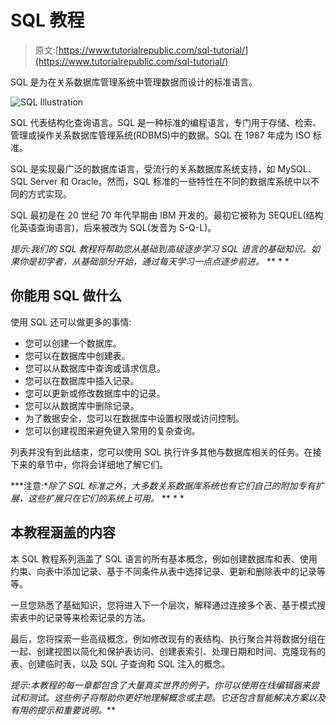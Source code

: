# SQL 教程

> 原文:[https://www.tutorialrepublic.com/sql-tutorial/](https://www.tutorialrepublic.com/sql-tutorial/)

SQL 是为在关系数据库管理系统中管理数据而设计的标准语言。

![SQL Illustration](../Images/ea8316ffbef281f5635ce4b8330ef631.png)

SQL 代表结构化查询语言。SQL 是一种标准的编程语言，专门用于存储、检索、管理或操作关系数据库管理系统(RDBMS)中的数据。SQL 在 1987 年成为 ISO 标准。

SQL 是实现最广泛的数据库语言，受流行的关系数据库系统支持，如 MySQL、SQL Server 和 Oracle。然而，SQL 标准的一些特性在不同的数据库系统中以不同的方式实现。

SQL 最初是在 20 世纪 70 年代早期由 IBM 开发的。最初它被称为 SEQUEL(结构化英语查询语言)，后来被改为 SQL(发音为 S-Q-L)。

 *提示:我们的 SQL 教程将帮助您从基础到高级逐步学习 SQL 语言的基础知识。如果你是初学者，从基础部分开始，通过每天学习一点点逐步前进。*  ** * *

## 你能用 SQL 做什么

使用 SQL 还可以做更多的事情:

*   您可以创建一个数据库。
*   您可以在数据库中创建表。
*   您可以从数据库中查询或请求信息。
*   您可以在数据库中插入记录。
*   您可以更新或修改数据库中的记录。
*   您可以从数据库中删除记录。
*   为了数据安全，您可以在数据库中设置权限或访问控制。
*   您可以创建视图来避免键入常用的复杂查询。

列表并没有到此结束，您可以使用 SQL 执行许多其他与数据库相关的任务。在接下来的章节中，你将会详细地了解它们。

 ***注意:**除了 SQL 标准之外，大多数关系数据库系统也有它们自己的附加专有扩展，这些扩展只在它们的系统上可用。*  ** * *

## 本教程涵盖的内容

本 SQL 教程系列涵盖了 SQL 语言的所有基本概念，例如创建数据库和表、使用约束、向表中添加记录、基于不同条件从表中选择记录、更新和删除表中的记录等等。

一旦您熟悉了基础知识，您将进入下一个层次，解释通过连接多个表、基于模式搜索表中的记录等来检索记录的方法。

最后，您将探索一些高级概念，例如修改现有的表结构、执行聚合并将数据分组在一起、创建视图以简化和保护表访问、创建表索引、处理日期和时间、克隆现有的表、创建临时表，以及 SQL 子查询和 SQL 注入的概念。

 *提示:本教程的每一章都包含了大量真实世界的例子，你可以使用在线编辑器来尝试和测试。这些例子将帮助你更好地理解概念或主题。它还包含智能解决方案以及有用的提示和重要说明。***